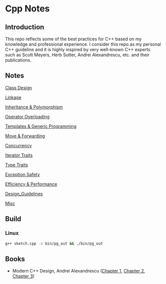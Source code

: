 # Cpp Notes
## Introduction
This repo reflects some of the best practices for C++ based on my knowledge and professional experience. I consider this repo as my personal C++ guideline and it is highly inspired by very well-known C++ experts such as Scott Meyers, Herb Sutter, Andrei Alexandrescu, etc. and their publications.

## Notes
[Class Design](notes/ClassDesign.md)

[Linkage](notes/Linkage.md)

[Inheritance & Polymorphism](notes/Inheritance_Polymorphism.md)

[Operator Overloading](notes/OperatorOverloading.md)

[Templates & Generic Programming](notes/Templates_Generic_Programming.md)

[Move & Forwarding](notes/MoveAndForwarding.md)

[Concurrency](notes/Concurrency.md)

[Iterator Traits](notes/IteratorTraits.md)

[Type Traits](notes/TypeTraits.md)

[Exception Safety](notes/ExceptionSafety.md)

[Efficiency & Performance](notes/Efficieny_Performance.md)

[Design_Guidelines](notes/Design_Guidelines.md)

[Misc](notes/Misc.md)

## Build
### Linux
```bash
g++ sketch.cpp -o bin/pg_out && ./bin/pg_out
```
## Books
- Modern C++ Design, Andrei Alexandrescu ([Chapter 1](books/moden_cpp_design/ch1.md), [Chapter 2](books/moden_cpp_design/ch2.md), [Chapter 3](books/moden_cpp_design/ch3.md))


